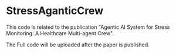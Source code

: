 # StressAganticCrew
This code is related to the publication "Agentic AI System for Stress Monitoring: A Healthcare Multi-agent Crew".

The Full code will be uploaded after the paper is published.
